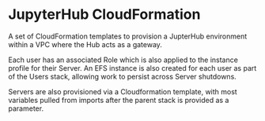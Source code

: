 # JupyterHub CloudFormation

A set of CloudFormation templates to provision a JupterHub environment within a VPC where the Hub acts as a gateway.

Each user has an associated Role which is also applied to the instance profile for their Server. An EFS instance is also created for each
user as part of the Users stack, allowing work to persist across Server shutdowns.

Servers are also provisioned via a Cloudformation template, with most variables pulled from imports after the parent stack is provided as a parameter.
